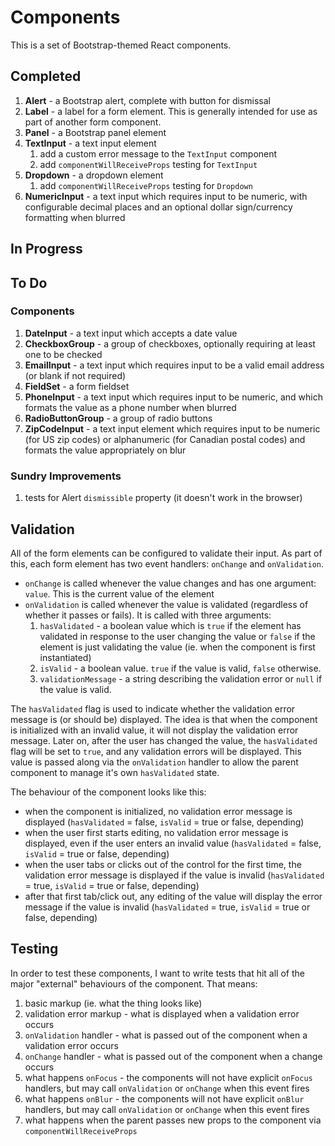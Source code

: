 Components
==========

This is a set of Bootstrap-themed React components.

## Completed

1. **Alert** - a Bootstrap alert, complete with button for dismissal
1. **Label** - a label for a form element. This is generally intended for use as part of another form component.
1. **Panel** - a Bootstrap panel element
1. **TextInput** - a text input element
    1. add a custom error message to the `TextInput` component
    1. add `componentWillReceiveProps` testing for `TextInput`
1. **Dropdown** - a dropdown element
    1. add `componentWillReceiveProps` testing for `Dropdown`
1. **NumericInput** - a text input which requires input to be numeric, with configurable decimal places and an optional dollar sign/currency formatting when blurred

## In Progress

## To Do

### Components

1. **DateInput** - a text input which accepts a date value
1. **CheckboxGroup** - a group of checkboxes, optionally requiring at least one to be checked
1. **EmailInput** - a text input which requires input to be a valid email address (or blank if not required)
1. **FieldSet** - a form fieldset
1. **PhoneInput** - a text input which requires input to be numeric, and which formats the value as a phone number when blurred
1. **RadioButtonGroup** - a group of radio buttons
1. **ZipCodeInput** - a text input element which requires input to be numeric (for US zip codes) or alphanumeric (for Canadian postal codes) and formats the value appropriately on blur

### Sundry Improvements

1. tests for Alert `dismissible` property (it doesn't work in the browser)

## Validation

All of the form elements can be configured to validate their input. As part of this, each form element has two event handlers: `onChange` and `onValidation`.

+ `onChange` is called whenever the value changes and has one argument: `value`. This is the current value of the element
+ `onValidation` is called whenever the value is validated (regardless of whether it passes or fails). It is called with three arguments:
    1. `hasValidated` - a boolean value which is `true` if the element has validated in response to the user changing the value or `false` if the element is just validating the value (ie. when the component is first instantiated)
    1. `isValid` - a boolean value. `true` if the value is valid, `false` otherwise.
    1. `validationMessage` - a string describing the validation error or `null` if the value is valid.

The `hasValidated` flag is used to indicate whether the validation error message is (or should be) displayed. The idea is that when the component is initialized with an invalid value, it will not display the validation error message. Later on, after the user has changed the value, the `hasValidated` flag will be set to `true`, and any validation errors will be displayed. This value is passed along via the `onValidation` handler to allow the parent component to manage it's own `hasValidated` state.

The behaviour of the component looks like this:

+ when the component is initialized, no validation error message is displayed (`hasValidated` = false, `isValid` = true or false, depending)
+ when the user first starts editing, no validation error message is displayed, even if the user enters an invalid value (`hasValidated` = false, `isValid` = true or false, depending)
+ when the user tabs or clicks out of the control for the first time, the validation error message is displayed if the value is invalid (`hasValidated` = true, `isValid` = true or false, depending)
+ after that first tab/click out, any editing of the value will display the error message if the value is invalid (`hasValidated` = true, `isValid` = true or false, depending)

## Testing

In order to test these components, I want to write tests that hit all of the major "external" behaviours of the component. That means:

1. basic markup (ie. what the thing looks like)
1. validation error markup - what is displayed when a validation error occurs
1. `onValidation` handler - what is passed out of the component when a validation error occurs
1. `onChange` handler - what is passed out of the component when a change occurs
1. what happens `onFocus` - the components will not have explicit `onFocus` handlers, but may call `onValidation` or `onChange` when this event fires
1. what happens `onBlur` - the components will not have explicit `onBlur` handlers, but may call `onValidation` or `onChange` when this event fires
1. what happens when the parent passes new props to the component via `componentWillReceiveProps`
